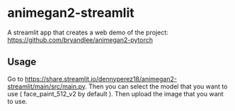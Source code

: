 # animegan2-streamlit
A streamlit app that creates a web demo of the project: https://github.com/bryandlee/animegan2-pytorch

## Usage

Go to https://share.streamlit.io/dennyperez18/animegan2-streamlit/main/src/main.py.
Then you can select the model that you want to use ( face_paint_512_v2 by default ).
Then upload the image that you want to use.
